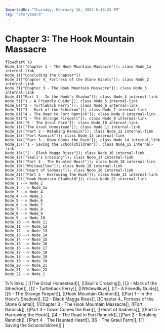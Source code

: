 ```yaml
---
ImportedOn: "Thursday, February 16, 2023 6:10:23 PM"
Tag: "Storyboard"
---
```

# Chapter 3: The Hook Mountain Massacre
```mermaid
flowchart TD
Node_1a(["Chapter 3 - The Hook Mountain Massacre"]); class Node_1a internal-link
Node_1(["Concluding the Chapter"])
Node_2(["Chapter 4_ Fortress of the Stone Giants"]); class Node_2 internal-link
Node_3(["Chapter 3 - The Hook Mountain Massacre"]); class Node_3 internal-link
Node_4(["Part 1 - In the Hook's Shadow"]); class Node_4 internal-link
Node_5(["1 - A Friendly Guide"]); class Node_5 internal-link
Node_6(["2 - Turtleback Ferry"]); class Node_6 internal-link
Node_7(["3 - Mark of the Sihedron"]); class Node_7 internal-link
Node_8(["4 - The Road to Fort Rannick"]); class Node_8 internal-link
Node_9(["5 - The Strange Firepelt"]); class Node_9 internal-link
Node_10(["6 - The Graul Farm"]); class Node_10 internal-link
Node_11(["The Graul Homestead"]); class Node_11 internal-link
Node_12(["Part 2 - Retaking Rannick"]); class Node_12 internal-link
Node_13(["Fort Rannick"]); class Node_13 internal-link
Node_14(["Part 3 - Down Comes the Rain"]); class Node_14 internal-link
Node_15(["1 - Saving the Schoolchildren"]); class Node_15 internal-link
Node_16(["2 - Black Magga Rises"]); class Node_16 internal-link
Node_17(["Skull's Crossing"]); class Node_17 internal-link
Node_18(["Part 4 - The Haunted Heart"]); class Node_18 internal-link
Node_19(["Whitewillow"]); class Node_19 internal-link
Node_20(["Heart of Sadness"]); class Node_20 internal-link
Node_21(["Part 5 - Harrowing the Hook"]); class Node_21 internal-link
Node_22(["Hook Mountain Clanhold"]); class Node_22 internal-link
Node_1 --> Node_2
Node_1 -.-> Node_1a
Node_3 --> Node_4
Node_4 --> Node_5
Node_5 --> Node_6
Node_6 --> Node_7
Node_7 --> Node_8
Node_8 --> Node_9
Node_9 --> Node_10
Node_10 --> Node_11
Node_11 --> Node_12
Node_12 --> Node_13
Node_13 --> Node_14
Node_14 --> Node_15
Node_15 --> Node_16
Node_16 --> Node_17
Node_17 --> Node_18
Node_18 --> Node_19
Node_19 --> Node_20
Node_20 --> Node_21
Node_21 --> Node_22
Node_22 --> Node_1
```
%%links: [ [[The Graul Homestead]], [[Skull's Crossing]], [[3 - Mark of the Sihedron]], [[2 - Turtleback Ferry]], [[Whitewillow]], [[1 - A Friendly Guide]], [[5 - The Strange Firepelt]], [[Hook Mountain Clanhold]], [[Part 1 - In the Hook's Shadow]], [[2 - Black Magga Rises]], [[Chapter 4_ Fortress of the Stone Giants]], [[Chapter 3 - The Hook Mountain Massacre]], [[Fort Rannick]], [[Part 3 - Down Comes the Rain]], [[Heart of Sadness]], [[Part 5 - Harrowing the Hook]], [[4 - The Road to Fort Rannick]], [[Part 2 - Retaking Rannick]], [[Part 4 - The Haunted Heart]], [[6 - The Graul Farm]], [[1 - Saving the Schoolchildren]] ]
